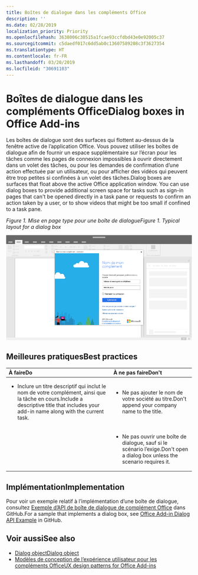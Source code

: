 ```yaml
---
title: Boîtes de dialogue dans les compléments Office
description: ''
ms.date: 02/28/2019
localization_priority: Priority
ms.openlocfilehash: 3638006c30515a1fcae93ccfdbd43e0e92005c37
ms.sourcegitcommit: c5daedf017c6dd5ab0c13607589208c3f3627354
ms.translationtype: HT
ms.contentlocale: fr-FR
ms.lasthandoff: 03/20/2019
ms.locfileid: "30691103"
---
```

# <a name="dialog-boxes-in-office-add-ins"></a><span data-ttu-id="8a2a2-102">Boîtes de dialogue dans les compléments Office</span><span class="sxs-lookup"><span data-stu-id="8a2a2-102">Dialog boxes in Office Add-ins</span></span>
 
<span data-ttu-id="8a2a2-p101">Les boîtes de dialogue sont des surfaces qui flottent au-dessus de la fenêtre active de l’application Office. Vous pouvez utiliser les boîtes de dialogue afin de fournir un espace supplémentaire sur l’écran pour les tâches comme les pages de connexion impossibles à ouvrir directement dans un volet des tâches, ou pour les demandes de confirmation d’une action effectuée par un utilisateur, ou pour afficher des vidéos qui peuvent être trop petites si confinées à un volet des tâches.</span><span class="sxs-lookup"><span data-stu-id="8a2a2-p101">Dialog boxes are surfaces that float above the active Office application window. You can use dialog boxes to provide additional screen space for tasks such as sign-in pages that can't be opened directly in a task pane or requests to confirm an action taken by a user, or to show videos that might be too small if confined to a task pane.</span></span>

<span data-ttu-id="8a2a2-105">*Figure 1. Mise en page type pour une boîte de dialogue*</span><span class="sxs-lookup"><span data-stu-id="8a2a2-105">*Figure 1. Typical layout for a dialog box*</span></span>

![Exemple d’image affichant une mise en page par défaut pour une boîte de dialogue](../images/overview-with-app-dialog.png)

## <a name="best-practices"></a><span data-ttu-id="8a2a2-107">Meilleures pratiques</span><span class="sxs-lookup"><span data-stu-id="8a2a2-107">Best practices</span></span>

|<span data-ttu-id="8a2a2-108">**À faire**</span><span class="sxs-lookup"><span data-stu-id="8a2a2-108">**Do**</span></span>|<span data-ttu-id="8a2a2-109">**À ne pas faire**</span><span class="sxs-lookup"><span data-stu-id="8a2a2-109">**Don't**</span></span>|
|:-----|:--------|
|<ul><li><span data-ttu-id="8a2a2-110">Inclure un titre descriptif qui inclut le nom de votre complément, ainsi que la tâche en cours.</span><span class="sxs-lookup"><span data-stu-id="8a2a2-110">Include a descriptive title that includes your add-in name along with the current task.</span></span></li></ul>|<ul><li><span data-ttu-id="8a2a2-111">Ne pas ajouter le nom de votre société au titre.</span><span class="sxs-lookup"><span data-stu-id="8a2a2-111">Don't append your company name to the title.</span></span></li></ul>|
||<ul><li><span data-ttu-id="8a2a2-112">Ne pas ouvrir une boîte de dialogue, sauf si le scénario l’exige.</span><span class="sxs-lookup"><span data-stu-id="8a2a2-112">Don't open a dialog box unless the scenario requires it.</span></span></li></ul>|

## <a name="implementation"></a><span data-ttu-id="8a2a2-113">Implémentation</span><span class="sxs-lookup"><span data-stu-id="8a2a2-113">Implementation</span></span>

<span data-ttu-id="8a2a2-114">Pour voir un exemple relatif à l’implémentation d’une boîte de dialogue, consultez [Exemple d’API de boîte de dialogue de complément Office](https://github.com/OfficeDev/Office-Add-in-Dialog-API-Simple-Example) dans GitHub.</span><span class="sxs-lookup"><span data-stu-id="8a2a2-114">For a sample that implements a dialog box, see [Office Add-in Dialog API Example](https://github.com/OfficeDev/Office-Add-in-Dialog-API-Simple-Example) in GitHub.</span></span>

## <a name="see-also"></a><span data-ttu-id="8a2a2-115">Voir aussi</span><span class="sxs-lookup"><span data-stu-id="8a2a2-115">See also</span></span>

- [<span data-ttu-id="8a2a2-116">Dialog object</span><span class="sxs-lookup"><span data-stu-id="8a2a2-116">Dialog object</span></span>](https://docs.microsoft.com/javascript/api/office/office.dialog)
- [<span data-ttu-id="8a2a2-117">Modèles de conception de l’expérience utilisateur pour les compléments Office</span><span class="sxs-lookup"><span data-stu-id="8a2a2-117">UX design patterns for Office Add-ins</span></span>](../design/ux-design-pattern-templates.md)


